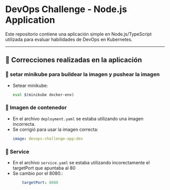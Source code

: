 # DevOps Challenge - Node.js Application

Este repositorio contiene una aplicación simple en Node.js/TypeScript utilizada para evaluar habilidades de DevOps en Kubernetes.

---

## 🔧 Correcciones realizadas en la aplicación

### 📌 setar minikube para buildear la imagen y pushear la imagen
- Setear minikube:
  ```bash
  eval $(minikube docker-env)

### 📌 Imagen de contenedor
- En el archivo `deployment.yaml` se estaba utilizando una imagen incorrecta.  
- Se corrigió para usar la imagen correcta:
  ```yaml
  image: devops-challenge-app:dev

### 📌 Service
- En el archivo `service.yaml` se estaba utilizando incorectamente el targetPort que apuntaba al 80 
- Se cambio por el 8080.:
  ```yaml
      targetPort: 8080

